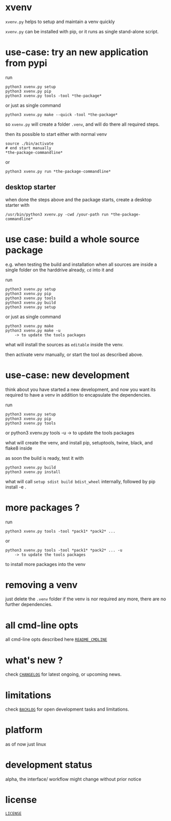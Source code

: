 # xvenv

`xvenv.py` helps to setup and maintain a venv quickly

`xvenv.py` can be installed with pip, or it runs as single stand-alone script.


# use-case: try an new application from pypi

run 

    python3 xvenv.py setup
    python3 xvenv.py pip
    python3 xvenv.py tools -tool *the-package*
    
or just as single command

    python3 xvenv.py make --quick -tool *the-package*

so `xvenv.py` will create a folder `.venv`, and will do there all required steps.

then its possible to start either with normal venv

    source ./bin/activate
    # end start manually
    *the-package-commandline*
    
or 

    python3 xvenv.py run *the-package-commandline*
    

## desktop starter

when done the steps above and the package starts, 
create a desktop starter with

    /usr/bin/python3 xvenv.py -cwd /your-path run *the-package-commandline*
    
    
# use case: build a whole source package 

e.g. when testing the build and installation
when all sources are inside a single folder 
on the harddrive already, `cd` into it and

run 

    python3 xvenv.py setup
    python3 xvenv.py pip
    python3 xvenv.py tools 
    python3 xvenv.py build  
    python3 xvenv.py setup
   
or just as single command

    python3 xvenv.py make 
    python3 xvenv.py make -u 
        -> to update the tools packages
    
what will install the sources as `editable` inside the venv.

then activate venv manually, or start the tool as described above.

    
# use-case: new development

think about you have started a new development, and now you want its required
to have a venv in addition to encapsulate the dependencies.

run 

    python3 xvenv.py setup
    python3 xvenv.py pip
    python3 xvenv.py tools   
    
or
    python3 xvenv.py tools -u
        -> to update the tools packages

what will create the venv, and install pip, setuptools, twine, black, and flake8 inside
    
as soon the build is ready, test it with

    python3 xvenv.py build
    python3 xvenv.py install
    
what will call `setup sdist build bdist_wheel` internally,
followed by pip install -e .


# more packages ?

run 

    python3 xvenv.py tools -tool *pack1* *pack2* ...

or

    python3 xvenv.py tools -tool *pack1* *pack2* ... -u
        -> to update the tools packages
  
to install more packages into the venv


# removing a venv

just delete the `.venv` folder if the venv is nor required any more,
there are no further dependencies.


# all cmd-line opts

all cmd-line opts described here [`README_CMDLINE`](./README_CMDLINE.md)


# what's new ?

check
[`CHANGELOG`](./CHANGELOG.md)
for latest ongoing, or upcoming news.


# limitations

check 
[`BACKLOG`](./BACKLOG.md)
for open development tasks and limitations.


# platform

as of now just linux


# development status

alpha, the interface/ workflow might change without prior notice

    
# license

[`LICENSE`](./LICENSE.md)

